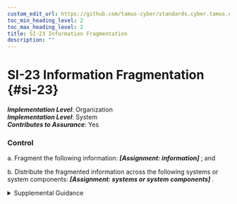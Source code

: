 ```yaml
---
custom_edit_url: https://github.com/tamus-cyber/standards.cyber.tamus.edu/tree/main/static/content/tamus.edu/TAMUS_profile.xml
toc_min_heading_level: 2
toc_max_heading_level: 2
title: SI-23 Information Fragmentation
description: ""
---
```


# SI-23 Information Fragmentation {#si-23}

_**Implementation Level**_: Organization\
_**Implementation Level**_: System\
_**Contributes to Assurance**_: Yes

### Control

a. Fragment the following information: <strong> <em>[Assignment: information]</em> </strong> ; and

b. Distribute the fragmented information across the following systems or system components: <strong> <em>[Assignment: systems or system components]</em> </strong>.

<details>
  <summary>Supplemental Guidance</summary>

One objective of the advanced persistent threat is to exfiltrate valuable information. Once exfiltrated, there is generally no way for the organization to recover the lost information. Therefore, organizations may consider dividing the information into disparate elements and distributing those elements across multiple systems or system components and locations. Such actions will increase the adversary’s work factor to capture and exfiltrate the desired information and, in so doing, increase the probability of detection. The fragmentation of information impacts the organization’s ability to access the information in a timely manner. The extent of the fragmentation is dictated by the impact or classification level (and value) of the information, threat intelligence information received, and whether data tainting is used (i.e., data tainting-derived information about the exfiltration of some information could result in the fragmentation of the remaining information).

</details>

